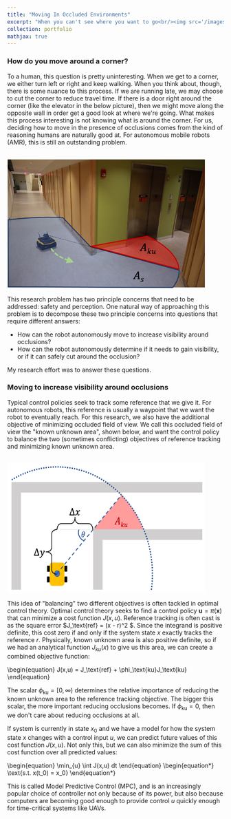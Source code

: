 ```yaml
---
title: "Moving In Occluded Environments"
excerpt: "When you can't see where you want to go<br/><img src='/images/research_pics/2020/occ_env/intro.png'>"
collection: portfolio
mathjax: true
---
```


### How do you move around a corner?

To a human, this question is pretty uninteresting. When we get to a corner, we either turn left or right and keep walking. When you think about, though, there is some nuance to this process. If we are running late, we may choose to cut the corner to reduce travel time. If there is a door right around the corner (like the elevator in the below picture), then we might move along the opposite wall in order get a good look at where we're going. What makes this process interesting is not knowing what is around the corner. For us, deciding how to move in the presence of occlusions comes from the kind of reasoning humans are naturally good at. For autonomous mobile robots (AMR), this is still an outstanding problem.

<br/><img width="460" height="300" src='/images/research_pics/2020/occ_env/intro.png'>

This research problem has two principle concerns that need to be addressed: safety and perception. One natural way of approaching this problem is to decompose these two principle concerns into questions that require different answers:
- How can the robot autonomously move to increase visibility around occlusions?
- How can the robot autonomously determine if it needs to gain visibility, or if it can safely cut around the occlusion?

My research effort was to answer these questions.

### Moving to increase visibility around occlusions

Typical control policies seek to track some reference that we give it. For autonomous robots, this reference is usually a waypoint that we want the robot to eventually reach. For this research, we also have the additional objective of minimizing occluded field of view. We call this occluded field of view the "known unknown area", shown below, and want the control policy to balance the two (sometimes conflicting) objectives of reference tracking and minimizing known unknown area.

<br/><img width="460" height="300" src='/images/research_pics/2020/occ_env/aku.png'>

This idea of "balancing" two different objectives is often tackled in optimal control theory. Optimal control theory seeks to find a control policy $\mathbf{u} = \pi(\mathbf{x})$ that can minimize a cost function $J(x,u)$. Reference tracking is often cast is as the square error $J_\text{ref} = (x - r)^2 $. Since the integrand is positive definite, this cost zero if and only if the system state $x$ exactly tracks the reference $r$. Physically, known unknown area is also positive definite, so if we had an analytical function $J_{ku}(x)$ to give us this area, we can create a combined objective function:

\begin{equation}
J(x,u) = J_\text{ref} + \phi_\text{ku}J_\text{ku}
\end{equation}

The scalar $\phi_\text{ku} = [0,\infty)$ determines the relative importance of reducing the known unknown area to the reference tracking objective. The bigger this scalar, the more important reducing occlusions becomes. If $\phi_\text{ku}=0$, then we don't care about reducing occlusions at all.

If system is currently in state $x_0$ and we have a model for how the system state $x$ changes with a control input $u$, we can predict future values of this cost function $J(x,u)$. Not only this, but we can also minimize the sum of this cost function over all predicted values:

\begin{equation}
\min_{u} \int J(x,u) dt
\end{equation}
\begin{equation*}
\text{s.t. x(t_0) = x_0}
\end{equation*}

This is called Model Predictive Control (MPC), and is an increasingly popular choice of controller not only because of its power, but also because computers are becoming good enough to provide control $u$ quickly enough for time-critical systems like UAVs.

